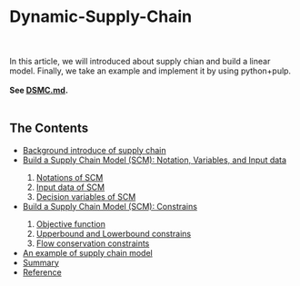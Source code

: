 <h1><b>Dynamic-Supply-Chain</b></h1>
<br><br>
In this article, we will introduced about supply chian and build a linear model. Finally, we take an example and implement it by using python+pulp.
<br><br><b>See <a href="https://github.com/peng1055/Dynamic-Supply-Chain/blob/master/DSCM.md">DSMC.md</a>.</b>
<br><br>
<h2><b>The Contents</b></h2>
<ul>
  <li><a href="https://github.com/peng1055/Dynamic-Supply-Chain/blob/master/DSCM.md#background-introduce-of-supply-chain">Background introduce of supply chain</a></li>
  <li><a href="https://github.com/peng1055/Dynamic-Supply-Chain/blob/master/DSCM.md#-build-a-supply-chain-model-scm-notation-variables-and-input-data">Build a Supply Chain Model (SCM): Notation, Variables, and Input data</a></li>
  <ol>
    <li><a href="https://github.com/peng1055/Dynamic-Supply-Chain/blob/master/DSCM.md#-notations-of-scm">Notations of SCM</a></li>
    <li><a href="https://github.com/peng1055/Dynamic-Supply-Chain/blob/master/DSCM.md#-input-data-of-scm">Input data of SCM</a></li>
    <li><a href="https://github.com/peng1055/Dynamic-Supply-Chain/blob/master/DSCM.md#-decision-variables-of-scm">Decision variables of SCM</a></li>
  </ol>
  <li><a href="https://github.com/peng1055/Dynamic-Supply-Chain/blob/master/DSCM.md#-build-a-supply-chain-model-scm-constrains">Build a Supply Chain Model (SCM): Constrains</a></li>
  <ol>
    <li><a href="https://github.com/peng1055/Dynamic-Supply-Chain/blob/master/DSCM.md#-objective-function">Objective function</a></li>
    <li><a href="https://github.com/peng1055/Dynamic-Supply-Chain/blob/master/DSCM.md#-upperbound-and-lowerbound-constrains">Upperbound and Lowerbound constrains</a></li>
    <li><a href="https://github.com/peng1055/Dynamic-Supply-Chain/blob/master/DSCM.md#-flow-conservation-constraints">Flow conservation constraints</a></li>
  </ol>
  <li><a href="https://github.com/peng1055/Dynamic-Supply-Chain/blob/master/SCM%20example">An example of supply chain model</a></li>
  <li><a href="https://github.com/peng1055/Dynamic-Supply-Chain/blob/master/DSCM.md#summary">Summary</a></li>
  <li><a href="https://github.com/peng1055/Dynamic-Supply-Chain/blob/master/DSCM.md#reference">Reference</a></li> 
</ul>

